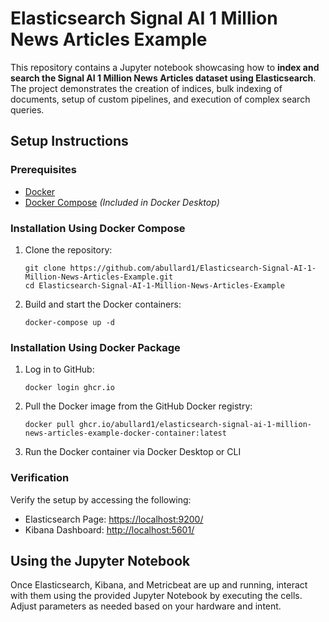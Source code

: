 
# Elasticsearch Signal AI 1 Million News Articles Example

This repository contains a Jupyter notebook showcasing how to **index and search the Signal AI 1 Million News Articles dataset using Elasticsearch**. The project demonstrates the creation of indices, bulk indexing of documents, setup of custom pipelines, and execution of complex search queries.

## Setup Instructions

### Prerequisites
- [Docker](https://www.docker.com/products/docker-desktop/)
- [Docker Compose](https://docs.docker.com/compose/install/linux/) *(Included in Docker Desktop)*

### Installation Using Docker Compose

1. Clone the repository:
   ```
   git clone https://github.com/abullard1/Elasticsearch-Signal-AI-1-Million-News-Articles-Example.git
   cd Elasticsearch-Signal-AI-1-Million-News-Articles-Example
   ```

2. Build and start the Docker containers:
   ```
   docker-compose up -d
   ```

### Installation Using Docker Package

1. Log in to GitHub:
   ```
   docker login ghcr.io
   ```

2. Pull the Docker image from the GitHub Docker registry:
   ```
   docker pull ghcr.io/abullard1/elasticsearch-signal-ai-1-million-news-articles-example-docker-container:latest
   ```

3. Run the Docker container via Docker Desktop or CLI

### Verification

Verify the setup by accessing the following:
- Elasticsearch Page: [https://localhost:9200/](https://localhost:9200/)
- Kibana Dashboard: [http://localhost:5601/](http://localhost:5601/)

## Using the Jupyter Notebook

Once Elasticsearch, Kibana, and Metricbeat are up and running, interact with them using the provided Jupyter Notebook by executing the cells. Adjust parameters as needed based on your hardware and intent.
